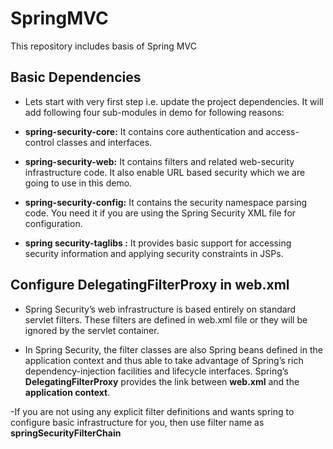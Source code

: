 # SpringMVC
This repository includes basis of Spring MVC

## Basic Dependencies
- Lets start with very first step i.e. update the project dependencies. It will add following four sub-modules in demo for following reasons:

- **spring-security-core:**  It contains core authentication and access-control classes and interfaces.
- **spring-security-web:**  It contains filters and related web-security infrastructure code. It also enable URL based security which we are going to use in this demo.
- **spring-security-config:** It contains the security namespace parsing code. You need it if you are using the Spring Security XML file for configuration.
- **spring security-taglibs :** It provides basic support for accessing security information and applying security constraints in JSPs.

## Configure DelegatingFilterProxy in web.xml
- Spring Security’s web infrastructure is based entirely on standard servlet filters. These filters are defined in web.xml file or they will be ignored by the servlet container.

- In Spring Security, the filter classes are also Spring beans defined in the application context and thus able to take advantage of Spring’s rich dependency-injection facilities and lifecycle interfaces. Spring’s **DelegatingFilterProxy** provides the link between **web.xml** and the **application context**.

-If you are not using any explicit filter definitions and wants spring to configure basic infrastructure for you, then use filter name as **springSecurityFilterChain**
